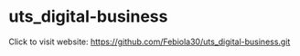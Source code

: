 # uts_digital-business


Click to visit website: https://github.com/Febiola30/uts_digital-business.git
